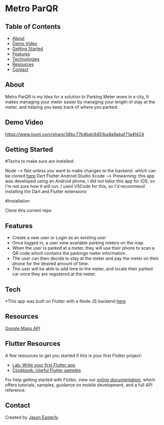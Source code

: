 # Metro ParQR


## Table of Contents

* [About](#about) 
* [Demo Video](#demo_video)
* [Getting Started](#getting_started)             
* [Features](#features)
* [Technologies](#technologies)
* [Resources](#resources)
* [Contact](#contact)


## About

Metro ParQR is my Idea for a solution to Parking Meter woes in a city, It makes managing your meter easier by managing your length of stay at the meter, and helping you keep track of where you parked. 

## Demo Video

https://www.loom.com/share/38bc77b4bdc6451ba8a9abaf71a4f424

## Getting Started
 

#Techs to make sure are installed:

Node  --> Not unless you want to make changes to the backend. which can be cloned [here](https://github.com/jason1110/metro-parQR-be)
Dart
Flutter
Android Studio
Xcode --> Prewarning: this app was developed using an Android phone, I did not tailor this app for iOS, so I'm not sure how it will run.
I used VSCode for this, so I'd recommend installing the Dart and Flutter extensions

#Installation

Clone this current repo

## Features

* Create a new user or Login as an existing user
* Once logged in, a user view available parking meters on the map.
* When the user is parked at a meter, they will use their phone to scan a QR code which contains the parkingn meter information.
* The user can then decide to stay at the meter and pay the meter on their phone for the desired amount of time. 
* The user will be able to add time to the meter, and locate their parked car once they are registered at the meter. 


## Tech

*This app was built on Flutter with a Node JS backend [here](https://github.com/jason1110/metro-parQR-be)
    
## Resources

[Google Maps API](https://cloud.google.com/maps-platform)


## Flutter Resources


A few resources to get you started if this is your first Flutter project:

- [Lab: Write your first Flutter app](https://flutter.dev/docs/get-started/codelab)
- [Cookbook: Useful Flutter samples](https://flutter.dev/docs/cookbook)

For help getting started with Flutter, view our
[online documentation](https://flutter.dev/docs), which offers tutorials,
samples, guidance on mobile development, and a full API reference.



## Contact

Created by [Jason Easterly](https://www.linkedin.com/in/jason-e-72522990/)






